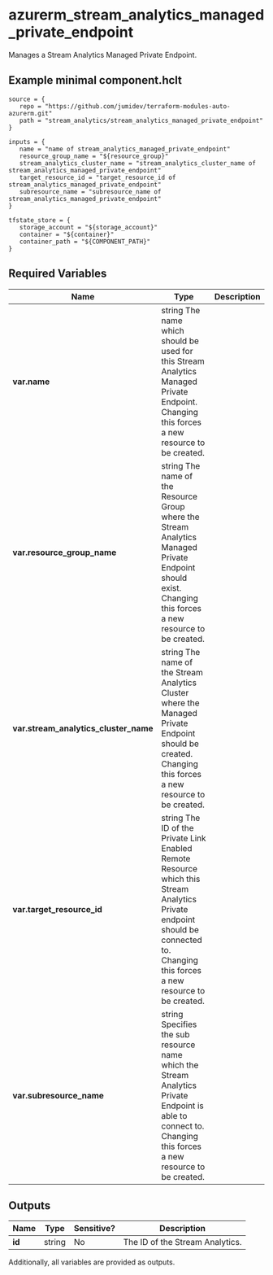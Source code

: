 # azurerm_stream_analytics_managed_private_endpoint

Manages a Stream Analytics Managed Private Endpoint.

## Example minimal component.hclt

```hcl
source = {
   repo = "https://github.com/jumidev/terraform-modules-auto-azurerm.git" 
   path = "stream_analytics/stream_analytics_managed_private_endpoint" 
}

inputs = {
   name = "name of stream_analytics_managed_private_endpoint" 
   resource_group_name = "${resource_group}" 
   stream_analytics_cluster_name = "stream_analytics_cluster_name of stream_analytics_managed_private_endpoint" 
   target_resource_id = "target_resource_id of stream_analytics_managed_private_endpoint" 
   subresource_name = "subresource_name of stream_analytics_managed_private_endpoint" 
}

tfstate_store = {
   storage_account = "${storage_account}" 
   container = "${container}" 
   container_path = "${COMPONENT_PATH}" 
}

```

## Required Variables

| Name | Type |  Description |
| ---- | --------- |  ----------- |
| **var.name** | string  The name which should be used for this Stream Analytics Managed Private Endpoint. Changing this forces a new resource to be created. | 
| **var.resource_group_name** | string  The name of the Resource Group where the Stream Analytics Managed Private Endpoint should exist. Changing this forces a new resource to be created. | 
| **var.stream_analytics_cluster_name** | string  The name of the Stream Analytics Cluster where the Managed Private Endpoint should be created. Changing this forces a new resource to be created. | 
| **var.target_resource_id** | string  The ID of the Private Link Enabled Remote Resource which this Stream Analytics Private endpoint should be connected to. Changing this forces a new resource to be created. | 
| **var.subresource_name** | string  Specifies the sub resource name which the Stream Analytics Private Endpoint is able to connect to. Changing this forces a new resource to be created. | 



## Outputs

| Name | Type | Sensitive? | Description |
| ---- | ---- | --------- | --------- |
| **id** | string | No  | The ID of the Stream Analytics. | 

Additionally, all variables are provided as outputs.
